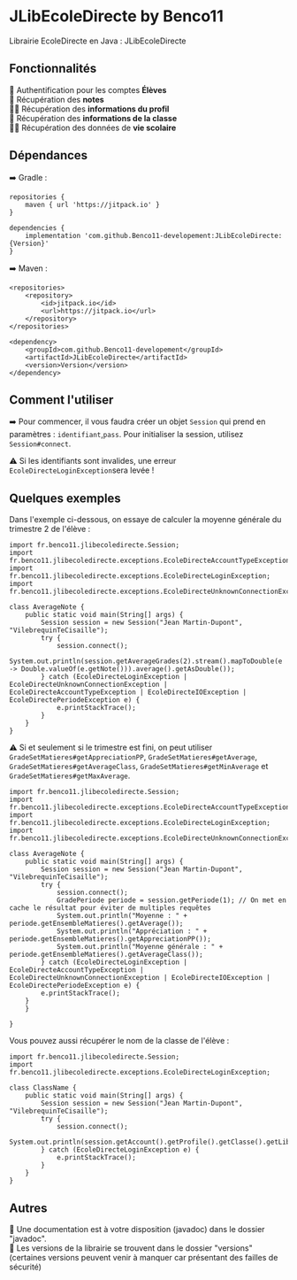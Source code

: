 # JLibEcoleDirecte by Benco11
Librairie EcoleDirecte en Java : JLibEcoleDirecte

## Fonctionnalités
🔐 Authentification pour les comptes **Élèves**  
📑 Récupération des **notes**  
👦🏻 Récupération des **informations du profil**  
🏫 Récupération des **informations de la classe**  
🏃🏽 Récupération des données de **vie scolaire**  

## Dépendances

➡️ Gradle :

```
repositories {
	maven { url 'https://jitpack.io' }
}

dependencies {
	implementation 'com.github.Benco11-developement:JLibEcoleDirecte:{Version}'
}
```

➡️ Maven :

```
<repositories>
	<repository>
		<id>jitpack.io</id>
		<url>https://jitpack.io</url>
	</repository>
</repositories>

<dependency>
	<groupId>com.github.Benco11-developement</groupId>
	<artifactId>JLibEcoleDirecte</artifactId>
	<version>Version</version>
</dependency>
````
		

## Comment l'utiliser

➡️ Pour commencer, il vous faudra créer un objet `Session` qui prend en paramètres : `identifiant`,`pass`.
Pour initialiser la session, utilisez `Session#connect`. 

⚠️ Si les identifiants sont invalides, une erreur `EcoleDirecteLoginException`sera levée !

## Quelques exemples

Dans l'exemple ci-dessous, on essaye de calculer la moyenne générale du trimestre 2 de l'élève  :

    import fr.benco11.jlibecoledirecte.Session;
    import fr.benco11.jlibecoledirecte.exceptions.EcoleDirecteAccountTypeException;
    import fr.benco11.jlibecoledirecte.exceptions.EcoleDirecteLoginException;
    import fr.benco11.jlibecoledirecte.exceptions.EcoleDirecteUnknownConnectionException;
    
    class AverageNote {
	    public static void main(String[] args) {
    		Session session = new Session("Jean Martin-Dupont", "VilebrequinTeCisaille");
			try {
				session.connect();
	    		System.out.println(session.getAverageGrades(2).stream().mapToDouble(e -> Double.valueOf(e.getNote())).average().getAsDouble());
			} catch (EcoleDirecteLoginException | EcoleDirecteUnknownConnectionException | EcoleDirecteAccountTypeException | EcoleDirecteIOException | EcoleDirectePeriodeException e) {
	    		e.printStackTrace();
			}
	    }
    }


⚠️ Si et seulement si le trimestre est fini, on peut utiliser `GradeSetMatieres#getAppreciationPP`, `GradeSetMatieres#getAverage`, `GradeSetMatieres#getAverageClass`, `GradeSetMatieres#getMinAverage` et `GradeSetMatieres#getMaxAverage`.

    import fr.benco11.jlibecoledirecte.Session;
    import fr.benco11.jlibecoledirecte.exceptions.EcoleDirecteAccountTypeException;
    import fr.benco11.jlibecoledirecte.exceptions.EcoleDirecteLoginException;
    import fr.benco11.jlibecoledirecte.exceptions.EcoleDirecteUnknownConnectionException;
       
    class AverageNote {
        public static void main(String[] args) {
        	Session session = new Session("Jean Martin-Dupont", "VilebrequinTeCisaille");
        	try {
		    	session.connect();
		    	GradePeriode periode = session.getPeriode(1); // On met en cache le résultat pour éviter de multiples requêtes
				System.out.println("Moyenne : " + periode.getEnsembleMatieres().getAverage());
				System.out.println("Appréciation : " + periode.getEnsembleMatieres().getAppreciationPP());
				System.out.println("Moyenne générale : " + periode.getEnsembleMatieres().getAverageClass());
        	} catch (EcoleDirecteLoginException | EcoleDirecteAccountTypeException | EcoleDirecteUnknownConnectionException | EcoleDirecteIOException | EcoleDirectePeriodeException e) {
			e.printStackTrace();
		}
        }
       
    }
	
Vous pouvez aussi récupérer le nom de la classe de l'élève :

    import fr.benco11.jlibecoledirecte.Session;
    import fr.benco11.jlibecoledirecte.exceptions.EcoleDirecteLoginException;
    
    class ClassName {
	    public static void main(String[] args) {
    		Session session = new Session("Jean Martin-Dupont", "VilebrequinTeCisaille");
    		try {
    	   		session.connect();
    	    	System.out.println(session.getAccount().getProfile().getClasse().getLibelle());
    		} catch (EcoleDirecteLoginException e) {
    	    	e.printStackTrace();
    		}
	    }
    }
	
## Autres

📖 Une documentation est à votre disposition (javadoc) dans le dossier "javadoc".   
💾 Les versions de la librairie se trouvent dans le dossier "versions" (certaines versions peuvent venir à manquer car présentant des failles de sécurité) 

